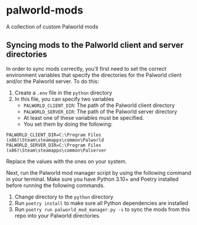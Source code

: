 # palworld-mods

A collection of custom Palworld mods

## Syncing mods to the Palworld client and server directories

In order to sync mods correctly, you'll first need to set the correct environment variables that specify the
directories for the Palworld client and/or the Palworld server. To do this:

1. Create a `.env` file in the `python` directory
2. In this file, you can specify two variables
    - `PALWORLD_CLIENT_DIR`: The path of the Palworld client directory
    - `PALWORLD_SERVER_DIR`: The path of the Palworld server directory
    - At least one of these variables must be specified.
    - You set them by doing the following:

```
PALWORLD_CLIENT_DIR=C:\Program Files (x86)\Steam\steamapps\common\Palworld
PALWORLD_SERVER_DIR=C:\Program Files (x86)\Steam\steamapps\common\Palserver
```

Replace the values with the ones on your system.

Next, run the Palworld mod manager script by using the following command in your terminal. Make sure you have
Python 3.10+ and Poetry installed before running the following commands.

1. Change directory to the `python` directory
2. Run `poetry install` to make sure all Python dependencies are installed
3. Run `poetry run palworld_mod_manager.py -s` to sync the mods from this repo into your Palworld directories.

